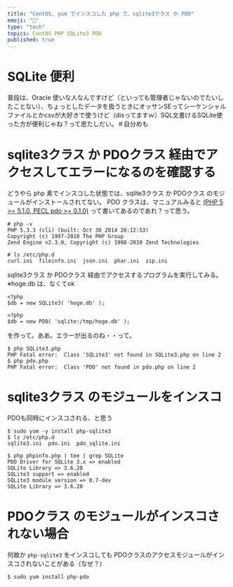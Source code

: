 ```yaml
---
title: "CentOS, yum でインスコした php で、sqlite3クラス か PDO"
emoji: "📝"
type: "tech"
topics: CentOS PHP SQLite3 PDO
published: true
---
```


# SQLite 便利
普段は、Oracle 使いな人なんですけど（といっても管理者じゃないのでたいしたことない）、ちょっとしたデータを扱うときにオッサンSEってシーケンシャルファイルとかcsvが大好きで使うけど（disってますｗ）SQL文書けるSQLite使った方が便利じゃね？って思たしだい。＃自分めも

# sqlite3クラス か PDOクラス 経由でアクセスしてエラーになるのを確認する
どうやら php 素でインスコした状態では、sqlite3クラス か PDOクラス のモジュールがインストールされてない。
PDO クラスは、マニュアルみると [(PHP 5 >= 5.1.0, PECL pdo >= 0.1.0)](http://php.net/manual/ja/class.pdo.php) って書いてあるのであれ？って思う。

```
# php -v
PHP 5.3.3 (cli) (built: Oct 30 2014 20:12:53) 
Copyright (c) 1997-2010 The PHP Group
Zend Engine v2.3.0, Copyright (c) 1998-2010 Zend Technologies

# ls /etc/php.d
curl.ini  fileinfo.ini  json.ini  phar.ini  zip.ini
```

sqlite3クラス か PDOクラス 経由でアクセスするプログラムを実行してみる。※hoge.db は、なくてok

```php:SQLite3.php
<?php
$db = new SQLite3( 'hoge.db' );
```

```php:pdo.php
<?php
$db = new PDO( 'sqlite:/tmp/hoge.db' );
```

を作って。ああ。エラーが出るのね・・って。

```
$ php SQLite3.php
PHP Fatal error:  Class 'SQLite3' not found in SQLite3.php on line 2
$ php pdo.php 
PHP Fatal error:  Class 'PDO' not found in pdo.php on line 2
```

# sqlite3クラス のモジュールをインスコ
PDOも同時にインスコされる、と思う

```
$ sudo yum -y install php-sqlite3
$ ls /etc/php.d
sqlite3.ini  pdo.ini  pdo_sqlite.ini

$ php phpinfo.php | tee | grep SQLite
PDO Driver for SQLite 3.x => enabled
SQLite Library => 3.6.20
SQLite3 support => enabled
SQLite3 module version => 0.7-dev
SQLite Library => 3.6.20

```

# PDOクラス のモジュールがインスコされない場合
何故か ```php-sqlite3``` をインスコしても PDOクラスのアクセスモジュールがインスコされないことがある（なぜ？）

```
$ sudo yum install php-pdo
```





